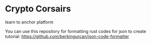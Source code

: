 # Crypto Corsairs
 learn to anchor platform

 You can use this repository for formatting rust codes for json to create tutorial:
https://github.com/berkingurcan/json-code-formatter
